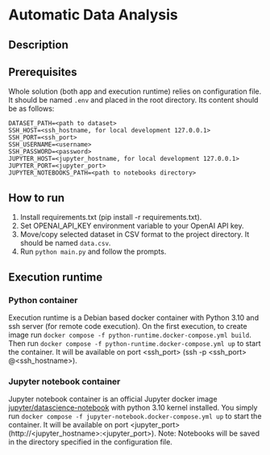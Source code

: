 # Automatic Data Analysis

## Description

## Prerequisites

Whole solution (both app and execution runtime) relies on configuration file. It should be named `.env` and placed in the root directory. Its content should be as follows:

```
DATASET_PATH=<path to dataset>
SSH_HOST=<ssh_hostname, for local development 127.0.0.1>
SSH_PORT=<ssh_port>
SSH_USERNAME=<username>
SSH_PASSWORD=<password>
JUPYTER_HOST=<jupyter_hostname, for local development 127.0.0.1>
JUPYTER_PORT=<jupyter_port>
JUPYTER_NOTEBOOKS_PATH=<path to notebooks directory>
```

## How to run

1. Install requirements.txt (pip install -r requirements.txt).
2. Set OPENAI_API_KEY environment variable to your OpenAI API key.
3. Move/copy selected dataset in CSV format to the project directory. It should be named `data.csv`.
4. Run `python main.py` and follow the prompts.

## Execution runtime

### Python container

Execution runtime is a Debian based docker container with Python 3.10 and ssh server (for remote code execution).
On the first execution, to create image run `docker compose -f python-runtime.docker-compose.yml build`.
Then run `docker compose -f python-runtime.docker-compose.yml up` to start the container. It will be available on port <ssh_port> (ssh -p <ssh_port> <username>@<ssh_hostname>).

### Jupyter notebook container

Jupyter notebook container is an official Jupyter docker image [jupyter/datascience-notebook](https://hub.docker.com/r/jupyter/datascience-notebook) with python 3.10 kernel installed.
You simply run `docker compose -f jupyter-notebook.docker-compose.yml up` to start the container. It will be available on port <jupyter_port> (http://<jupyter_hostname>:<jupyter_port>).
Note: Notebooks will be saved in the directory specified in the configuration file.


